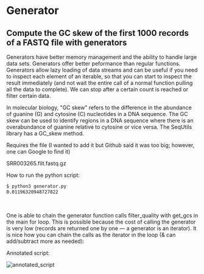 # Generator
## Compute the GC skew of the first 1000 records of a FASTQ file with generators

Generators have better memory management and the ability to handle large data sets.  Generators offer better peformance than regular functions.  Generators allow lazy loading of data streams and can be useful if you need to inspect each element of an iterable, so that you can start to inspect the result immediately (and not wait the entire call of a normal function pulling all the data to complete).  We can stop after a certain count is reached or filter certain data. &nbsp;

In molecular biology, "GC skew" refers to the difference in the abundance of guanine (G) and cytosine (C) nucleotides in a DNA sequence.  The GC skew can be used to identify regions in a DNA sequence where there is an overabundance of guanine relative to cytosine or vice versa.  The SeqUtils library has a GC_skew method.
&nbsp;

Requires the file (I wanted to add it but Github said it was too big; however, one can Google to find it) &nbsp;

SRR003265.filt.fastq.gz
&nbsp;

How to run the python script:
&nbsp;

```BASH
$ python3 generator.py 
0.01196320948727822
```
&nbsp;

One is able to chain the generator function calls filter_quality with get_gcs in the main for loop. This is possible because the cost of calling the generator is very low (records are returned one by one — a generator is an iterator).  It is nice how you can chain the calls as the iterator in the loop (& can add/subtract more as needed):
&nbsp;

Annotated script:
&nbsp;

![annotated_script](https://github.com/programweb/generator/assets/12736699/72a7e150-e176-4635-8052-295fd0b804e8)
